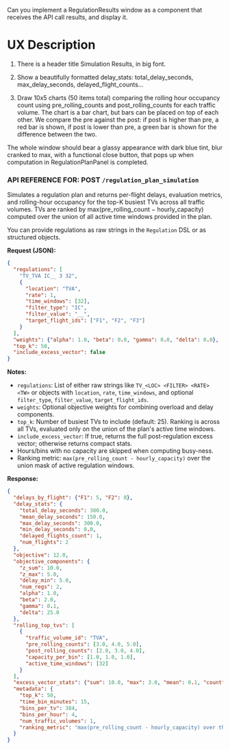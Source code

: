 Can you implement a RegulationResults window as a component that receives the API call results, and display it. 

# UX Description
1. There is a header title Simulation Results, in big font.

2. Show a beautifully formatted delay_stats: total_delay_seconds, max_delay_seconds, delayed_flight_counts...

3. Draw 10x5 charts (50 items total) comparing the rolling hour occupancy count using pre_rolling_counts and post_rolling_counts for each traffic volume. The chart is a bar chart, but bars can be placed on top of each other. We compare the pre against the post: if post is higher than pre, a red bar is shown, if post is lower than pre, a green bar is shown for the difference between the two.

The whole window should bear a glassy appearance with dark blue tint, blur cranked to max, with a functional close button, that pops up when computation in RegulationPlanPanel is completed.


### API REFERENCE FOR: POST `/regulation_plan_simulation`

Simulates a regulation plan and returns per-flight delays, evaluation metrics, and rolling-hour occupancy for the top-K busiest TVs across all traffic volumes. TVs are ranked by max(pre_rolling_count − hourly_capacity) computed over the union of all active time windows provided in the plan.

You can provide regulations as raw strings in the `Regulation` DSL or as structured objects.

**Request (JSON):**
```json
{
  "regulations": [
    "TV_TVA IC__ 3 32",
    {
      "location": "TVA",
      "rate": 1,
      "time_windows": [32],
      "filter_type": "IC",
      "filter_value": "__",
      "target_flight_ids": ["F1", "F2", "F3"]
    }
  ],
  "weights": {"alpha": 1.0, "beta": 0.0, "gamma": 0.0, "delta": 0.0},
  "top_k": 50,
  "include_excess_vector": false
}
```

**Notes:**
- `regulations`: List of either raw strings like `TV_<LOC> <FILTER> <RATE> <TW>` or objects with `location`, `rate`, `time_windows`, and optional `filter_type`, `filter_value`, `target_flight_ids`.
- `weights`: Optional objective weights for combining overload and delay components.
- `top_k`: Number of busiest TVs to include (default: 25). Ranking is across all TVs, evaluated only on the union of the plan's active time windows.
- `include_excess_vector`: If true, returns the full post-regulation excess vector; otherwise returns compact stats.
- Hours/bins with no capacity are skipped when computing busy-ness.
- Ranking metric: `max(pre_rolling_count - hourly_capacity)` over the union mask of active regulation windows.

**Response:**
```json
{
  "delays_by_flight": {"F1": 5, "F2": 0},
  "delay_stats": {
    "total_delay_seconds": 300.0,
    "mean_delay_seconds": 150.0,
    "max_delay_seconds": 300.0,
    "min_delay_seconds": 0.0,
    "delayed_flights_count": 1,
    "num_flights": 2
  },
  "objective": 12.0,
  "objective_components": {
    "z_sum": 10.0,
    "z_max": 5.0,
    "delay_min": 5.0,
    "num_regs": 2,
    "alpha": 1.0,
    "beta": 2.0,
    "gamma": 0.1,
    "delta": 25.0
  },
  "rolling_top_tvs": [
    {
      "traffic_volume_id": "TVA",
      "pre_rolling_counts": [3.0, 4.0, 5.0],
      "post_rolling_counts": [2.0, 3.0, 4.0],
      "capacity_per_bin": [1.0, 1.0, 1.0],
      "active_time_windows": [32]
    }
  ],
  "excess_vector_stats": {"sum": 10.0, "max": 3.0, "mean": 0.1, "count": 9600},
  "metadata": {
    "top_k": 50,
    "time_bin_minutes": 15,
    "bins_per_tv": 384,
    "bins_per_hour": 4,
    "num_traffic_volumes": 1,
    "ranking_metric": "max(pre_rolling_count - hourly_capacity) over the union of active regulation windows"
  }
}
```
